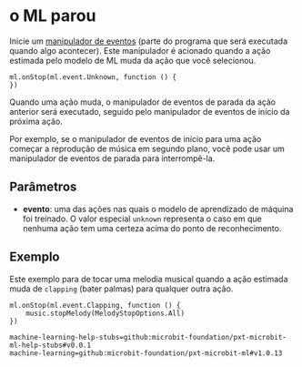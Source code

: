 # o ML parou

Inicie um [manipulador de eventos](/reference/event-handler) (parte do programa que será executada quando algo acontecer). Este manipulador é acionado quando a ação estimada pelo modelo de ML muda da ação que você selecionou.

```sig
ml.onStop(ml.event.Unknown, function () {
})
```

Quando uma ação muda, o manipulador de eventos de parada da ação anterior será executado, seguido pelo manipulador de eventos de início da próxima ação.

Por exemplo, se o manipulador de eventos de início para uma ação começar a reprodução de música em segundo plano, você pode usar um manipulador de eventos de parada para interrompê-la.

## Parâmetros

- **evento**: uma das ações nas quais o modelo de aprendizado de máquina foi treinado. O valor especial `unknown` representa o caso em que nenhuma ação tem uma certeza acima do ponto de reconhecimento.

## Exemplo

Este exemplo para de tocar uma melodia musical quando a ação estimada muda de `clapping` (bater palmas) para qualquer outra ação.

```blocks
ml.onStop(ml.event.Clapping, function () {
    music.stopMelody(MelodyStopOptions.All)
})
```

```package
machine-learning-help-stubs=github:microbit-foundation/pxt-microbit-ml-help-stubs#v0.0.1
machine-learning=github:microbit-foundation/pxt-microbit-ml#v1.0.13
```
